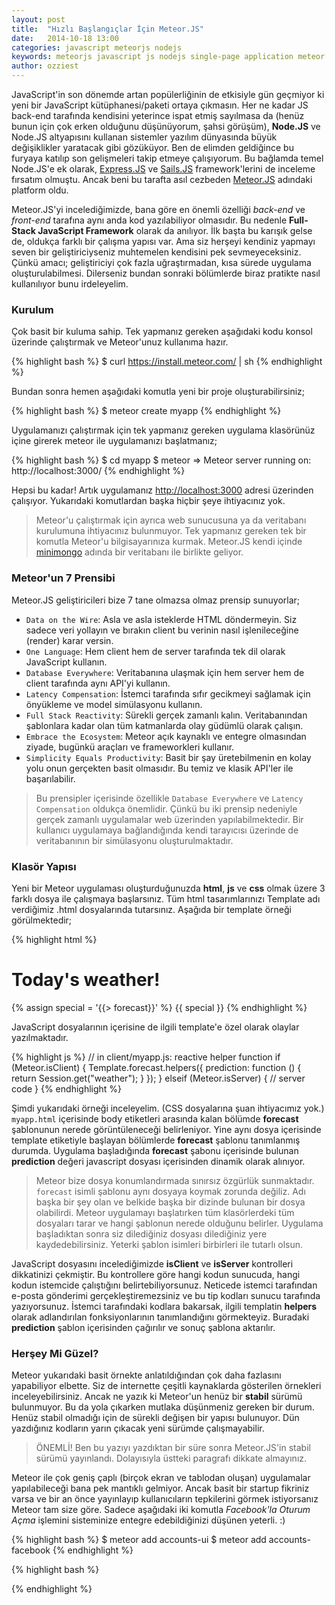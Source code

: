 ```yaml
---
layout: post
title:  "Hızlı Başlangıçlar İçin Meteor.JS"
date:   2014-10-18 13:00
categories: javascript meteorjs nodejs
keywords: meteorjs javascript js nodejs single-page application meteor
author: ozziest
---
```


JavaScript'in son dönemde artan popülerliğinin de etkisiyle gün geçmiyor ki yeni bir JavaScript kütüphanesi/paketi ortaya çıkmasın. Her ne kadar JS back-end tarafında kendisini yeterince ispat etmiş sayılmasa da (henüz bunun için çok erken olduğunu düşünüyorum, şahsi görüşüm), **Node.JS** ve Node.JS altyapısını kullanan sistemler yazılım dünyasında büyük değişiklikler yaratacak gibi gözüküyor. Ben de elimden geldiğince bu furyaya katılıp son gelişmeleri takip etmeye çalışıyorum. Bu bağlamda temel Node.JS'e ek olarak, [Express.JS](http://expressjs.com) ve [Sails.JS](http://sailsjs.org) framework'lerini de inceleme fırsatım olmuştu. Ancak beni bu tarafta asıl cezbeden [Meteor.JS](http://www.meteor.com) adındaki platform oldu.<!--more-->

Meteor.JS'yi incelediğimizde, bana göre en önemli özelliği *back-end* ve *front-end* tarafına aynı anda kod yazılabiliyor olmasıdır. Bu nedenle **Full-Stack JavaScript Framework** olarak da anılıyor. İlk başta bu karışık gelse de, oldukça farklı bir çalışma yapısı var. Ama siz herşeyi kendiniz yapmayı seven bir geliştiriciyseniz muhtemelen kendisini pek sevmeyeceksiniz. Çünkü amacı; geliştiriciyi çok fazla uğraştırmadan, kısa sürede uygulama oluşturulabilmesi. Dilerseniz bundan sonraki bölümlerde biraz pratikte nasıl kullanılıyor bunu irdeleyelim.

### Kurulum

Çok basit bir kuluma sahip. Tek yapmanız gereken aşağıdaki kodu konsol üzerinde çalıştırmak ve Meteor'unuz kullanıma hazır.

{% highlight bash %}
$ curl https://install.meteor.com/ | sh
{% endhighlight %}

Bundan sonra hemen aşağıdaki komutla yeni bir proje oluşturabilirsiniz;

{% highlight bash %}
$ meteor create myapp
{% endhighlight %}

Uygulamanızı çalıştırmak için tek yapmanız gereken uygulama klasörünüz içine girerek meteor ile uygulamanızı başlatmanız;

{% highlight bash %}
$ cd myapp
$ meteor
=> Meteor server running on: http://localhost:3000/
{% endhighlight %}

Hepsi bu kadar! Artık uygulamanız [http://localhost:3000](http://localhost:3000) adresi üzerinden çalışıyor. Yukarıdaki komutlardan başka hiçbir şeye ihtiyacınız yok.

> Meteor'u çalıştırmak için ayrıca web sunucusuna ya da veritabanı kurulumuna ihtiyacınız bulunmuyor.
> Tek yapmanız gereken tek bir komutla Meteor'u bilgisayarınıza kurmak. Meteor.JS kendi içinde
> [minimongo](https://github.com/slacy/minimongo) adında bir veritabanı ile birlikte geliyor.


### Meteor'un 7 Prensibi

Meteor.JS geliştiricileri bize 7 tane olmazsa olmaz prensip sunuyorlar;

* `Data on the Wire`: Asla ve asla isteklerde HTML döndermeyin. Siz sadece veri yollayın ve bırakın client bu verinin nasıl işlenileceğine (render) karar versin.
* `One Language`: Hem client hem de server tarafında tek dil olarak JavaScript kullanın.
* `Database Everywhere`: Veritabanına ulaşmak için hem server hem de client tarafında aynı API'yi kullanın.
* `Latency Compensation`: İstemci tarafında sıfır gecikmeyi sağlamak için önyükleme ve model simülasyonu kullanın.
* `Full Stack Reactivity`: Sürekli gerçek zamanlı kalın. Veritabanından şablonlara kadar olan tüm katmanlarda olay güdümlü olarak çalışın.
* `Embrace the Ecosystem`: Meteor açık kaynaklı ve entegre olmasından ziyade, bugünkü araçları ve frameworkleri kullanır.
* `Simplicity Equals Productivity`: Basit bir şay üretebilmenin en kolay yolu onun gerçekten basit olmasıdır. Bu temiz ve klasik API'ler ile başarılabilir.

> Bu prensipler içerisinde özellikle `Database Everywhere` ve `Latency Compensation` oldukça önemlidir.
> Çünkü bu iki prensip nedeniyle gerçek zamanlı uygulamalar web üzerinden yapılabilmektedir.
> Bir kullanıcı uygulamaya bağlandığında kendi tarayıcısı üzerinde de veritabanının bir simülasyonu oluşturulmaktadır.


### Klasör Yapısı

Yeni bir Meteor uygulaması oluşturduğunuzda **html**, **js** ve **css** olmak üzere 3 farklı dosya ile çalışmaya başlarsınız. Tüm html tasarımlarınızı Template adı verdiğimiz .html dosyalarında tutarsınız. Aşağıda bir template örneği görülmektedir;

{% highlight html %}
<!-- in myapp.html -->
<body>
  <h1>Today's weather!</h1>
  {% assign special = '{{> forecast}}' %}
  {{ special }}
</body>
<template name="forecast">
  {% assign special = '{{prediction}}' %}
  <div>It'll be {{ special }} tonight</div>
</template>
{% endhighlight %}

JavaScript dosyalarının içerisine de ilgili template'e özel olarak olaylar yazılmaktadır.

{% highlight js %}
// in client/myapp.js: reactive helper function
if (Meteor.isClient)
{
    Template.forecast.helpers({
        prediction: function () {
            return Session.get("weather");
        }
    });
} elseif (Meteor.isServer) {
    // server code
}
{% endhighlight %}

Şimdi yukarıdaki örneği inceleyelim. (CSS dosyalarına şuan ihtiyacımız yok.) `myapp.html` içerisinde body etiketleri arasında kalan bölümde **forecast** şablonunun nerede görüntüleneceği belirleniyor. Yine aynı dosya içerisinde template etiketiyle başlayan bölümlerde **forecast** şablonu tanımlanmış durumda. Uygulama başladığında **forecast** şabonu içerisinde bulunan **prediction** değeri javascript dosyası içerisinden dinamik olarak alınıyor.

> Meteor bize dosya konumlandırmada sınırsız özgürlük sunmaktadır. `forecast` isimli şablonu aynı dosyaya koymak zorunda değiliz.
> Adı başka bir şey olan ve belkide başka bir dizinde bulunan bir dosya olabilirdi.
> Meteor uygulamayı başlatırken tüm klasörlerdeki tüm dosyaları tarar ve hangi şablonun nerede olduğunu belirler.
> Uygulama başladıktan sonra siz dilediğiniz dosyası dilediğiniz yere kaydedebilirsiniz. Yeterki şablon isimleri birbirleri ile tutarlı olsun.

JavaScript dosyasını incelediğimizde **isClient** ve **isServer** kontrolleri dikkatinizi çekmiştir. Bu kontrollere göre hangi kodun sunucuda, hangi kodun istemcide çalıştığını belirtebiliyorsunuz. Neticede istemci tarafından e-posta gönderimi gerçekleştiremezsiniz ve bu tip kodları sunucu tarafında yazıyorsunuz. İstemci tarafındaki kodlara bakarsak, ilgili templatin **helpers** olarak adlandırılan fonksiyonlarının tanımlandığını görmekteyiz. Buradaki **prediction** şablon içerisinden çağırılır ve sonuç şablona aktarılır.

### Herşey Mi Güzel?

Meteor yukarıdaki basit örnekte anlatıldığından çok daha fazlasını yapabiliyor elbette. Siz de internette çeşitli kaynaklarda gösterilen örnekleri inceleyebilirsiniz. Ancak ne yazık ki Meteor'un henüz bir **stabil** sürümü bulunmuyor. Bu da yola çıkarken mutlaka düşünmeniz gereken bir durum. Henüz stabil olmadığı için de sürekli değişen bir yapısı bulunuyor. Dün yazdığınız kodların yarın çıkacak yeni sürümde çalışmayabilir.

> ÖNEMLİ!
> Ben bu yazıyı yazdıktan bir süre sonra Meteor.JS'in stabil sürümü yayınlandı. Dolayısıyla üstteki paragrafı dikkate almayınız.

Meteor ile çok geniş çaplı (birçok ekran ve tablodan oluşan) uygulamalar yapılabileceği bana pek mantıklı gelmiyor. Ancak basit bir startup fikriniz varsa ve bir an önce yayınlayıp kullanıcıların tepkilerini görmek istiyorsanız Meteor tam size göre. Sadece aşağıdaki iki komutla *Facebook'la Oturum Açma* işlemini sisteminize entegre edebildiğinizi düşünen yeterli. :)

{% highlight bash %}
$ meteor add accounts-ui
$ meteor add accounts-facebook
{% endhighlight %}

{% highlight bash %}
<!-- in login.html -->
<template name="login">
  {% assign special = '{{> loginButtons}}' %}
  {{ special }}
</template>
{% endhighlight %}
